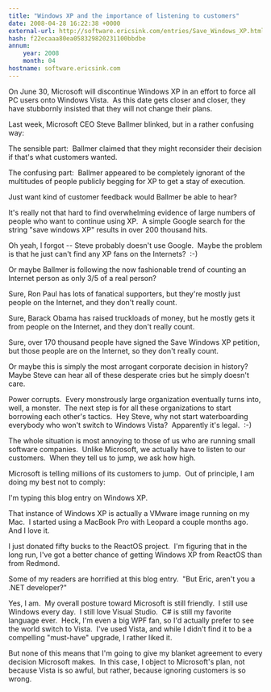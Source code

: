 ```yaml
---
title: "Windows XP and the importance of listening to customers"
date: 2008-04-28 16:22:38 +0000
external-url: http://software.ericsink.com/entries/Save_Windows_XP.html
hash: f22ecaaa80ea058329820231100bbdbe
annum:
    year: 2008
    month: 04
hostname: software.ericsink.com
---
```


On June 30, Microsoft will discontinue Windows XP in an
effort to force all PC users onto Windows Vista.  As this date gets closer and
closer, they have stubbornly insisted that they will not change their plans.


Last week, Microsoft CEO Steve Ballmer blinked,
but in a rather confusing way:



 The sensible part:  Ballmer claimed that they might
     reconsider their decision if that's what customers wanted.
     
 
 The confusing part:  Ballmer appeared to be completely
     ignorant of the multitudes of people publicly begging for XP to get a stay
     of execution.


Just want kind of customer feedback would Ballmer be able to
hear?


It's really not that hard to find overwhelming evidence of
large numbers of people who want to continue using XP.  A simple Google search
for the string "save
windows XP" results in over 200 thousand hits.


Oh yeah, I forgot -- Steve probably doesn't use Google.  Maybe
the problem is that he just can't find any XP fans on the Internets?  :-)


Or maybe Ballmer is following the now fashionable trend of
counting an Internet person as only 3/5 of a real person?



 Sure, Ron Paul has lots of fanatical supporters, but they're
     mostly just people on the Internet, and they don't really count.
     
 
 Sure, Barack Obama has raised truckloads of money, but he
     mostly gets it from people on the Internet, and they don't really count.
     
 
 Sure, over 170 thousand people have signed the Save Windows XP petition,
     but those people are on the Internet, so they don't really count.


Or maybe this is simply the most arrogant corporate decision
in history?  Maybe Steve can hear all of these desperate cries but he simply
doesn't care.


Power corrupts.  Every monstrously large organization
eventually turns into, well, a monster.  The next step is for all these
organizations to start borrowing each other's tactics.  Hey Steve, why not
start waterboarding everybody who won't switch to Windows Vista?  Apparently
it's legal.  :-)


The whole situation is most annoying to those of us who are
running small software companies.  Unlike Microsoft, we actually have to listen
to our customers.  When they tell us to jump, we ask how high.


Microsoft is telling millions of its customers to jump.  Out
of principle, I am doing my best not to comply:



 I'm typing this blog entry on Windows XP.
     
 
 That instance of Windows XP is actually a VMware image
     running on my Mac.  I started using a MacBook Pro with Leopard a couple
     months ago.  And I love it.
     
 
 I just donated fifty bucks to the ReactOS project.  I'm figuring that in
     the long run, I've got a better chance of getting Windows XP from ReactOS
     than from Redmond.


Some of my readers are horrified at this blog entry.  "But
Eric, aren't you a .NET developer?"


Yes, I am.  My overall posture toward Microsoft is still
friendly.  I still use Windows every day.  I still love Visual Studio.  C# is
still my favorite language ever.  Heck, I'm even a big WPF fan, so I'd actually
prefer to see the world switch to Vista.  I've used Vista, and while I didn't
find it to be a compelling "must-have" upgrade, I rather liked it.


But none of this means that I'm going to give my blanket
agreement to every decision Microsoft makes.  In this case, I object to
Microsoft's plan, not because Vista is so awful, but rather, because ignoring
customers is so wrong.




